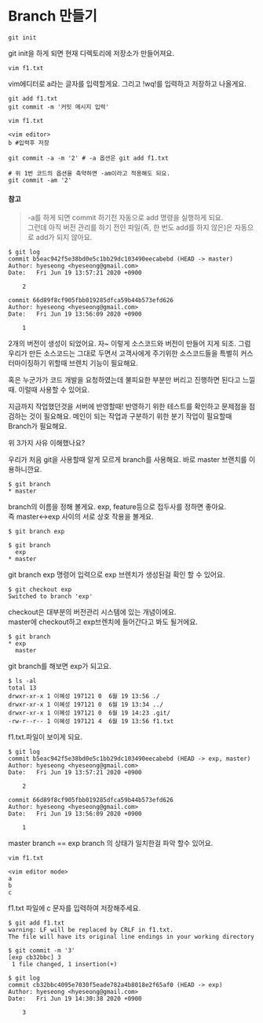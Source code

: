 # Branch 만들기



```text
git init
```

git init을 하게 되면 현재 디렉토리에 저장소가 만들어져요. 

```text
vim f1.txt
```

vim에디터로 a라는 글자를 입력할게요.  그리고 !wq!를 입력하고 저장하고 나올게요. 

```text
git add f1.txt
git commit -m '커밋 메시지 입력'
```

```text
vim f1.txt

<vim editor> 
b #입력후 저장 
```

```text
git commit -a -m '2' # -a 옵션은 git add f1.txt

# 위 1번 코드의 옵션을 축약하면 -am이라고 적용해도 되요. 
git commit -am '2' 
```

#### 참고

> -a를 하게 되면 commit 하기전 자동으로 add 명령을 실행하게 되요.   
> 그런데 아직 버전 관리를 하기 전인 파일\(즉, 한 번도 add를 하지 않은\)은 자동으로 add가 되지 않아요.

```text
$ git log
commit b5eac942f5e38bd0e5c1bb29dc103490eecabebd (HEAD -> master)
Author: hyeseong <hyeseong@gmail.com>
Date:   Fri Jun 19 13:57:21 2020 +0900

    2

commit 66d89f8cf905fbb019285dfca59b44b573efd626
Author: hyeseong <hyeseong@gmail.com>
Date:   Fri Jun 19 13:56:09 2020 +0900

    1

```

2개의 버전이 생성이 되었어요.  자~ 이렇게 소스코드와 버전이 만들어 지게 되조. 그럼 우리가 만든 소스코드는 그대로 두면서 고객사에게 주기위한 소스코드들을 특별히 커스터마이징하기 위할때 브렌치 기능이 필요해요.   
  
혹은 누군가가 코드 개발을 요청하였는데 불피요한 부분만 버리고 진행하면 된다고 느낄때. 이럴때 사용할 수 있어요.   
  
지금까지 작업했던것을 서버에 반영할때! 반영하기 위한 테스트를 확인하고 문제점을 점검하는 것이 필요해요. 메인이 되는 작업과 구분하기 위한 분기 작업이 필요할때 Branch가 필요해요.   
  
위 3가지 사유 이해했나요?



우리가 처음 git을 사용할때 알게 모르게 branch를 사용해요. 바로 master 브랜치를 이용하니깐요. 

```text
$ git branch
* master

```

branch의 이름을 정해 볼게요. exp, feature등으로 접두사를 정하면 좋아요.   
즉 master&lt;-&gt;exp 사이의 서로 상호 작용을 볼게요. 

```text
$ git branch exp

$ git branch
  exp
* master

```

git branch exp 명령어 입력으로 exp 브렌치가 생성된걸 확인 할 수 있어요.

```text
$ git checkout exp
Switched to branch 'exp'
```

checkout은 대부분의 버전관리 시스템에 있는 개념이에요.   
master에 checkout하고 exp브렌치에 들어간다고 봐도 될거에요. 

```text
$ git branch
* exp
  master
```

git branch를 해보면 exp가 되고요.

```text
$ ls -al
total 13
drwxr-xr-x 1 이혜성 197121 0  6월 19 13:56 ./
drwxr-xr-x 1 이혜성 197121 0  6월 19 13:34 ../
drwxr-xr-x 1 이혜성 197121 0  6월 19 14:23 .git/
-rw-r--r-- 1 이혜성 197121 4  6월 19 13:56 f1.txt

```

f1.txt.파일이 보이게 되요. 

```text
$ git log
commit b5eac942f5e38bd0e5c1bb29dc103490eecabebd (HEAD -> exp, master)
Author: hyeseong <hyeseong@gmail.com>
Date:   Fri Jun 19 13:57:21 2020 +0900

    2

commit 66d89f8cf905fbb019285dfca59b44b573efd626
Author: hyeseong <hyeseong@gmail.com>
Date:   Fri Jun 19 13:56:09 2020 +0900

    1

```

master branch == exp branch 의 상태가 일치한걸 파악 할수 있어요.   
  


```text
vim f1.txt

<vim editor mode>
a
b
c
```

f1.txt 파일에 c 문자를 입력하여 저장해주세요. 

```text
$ git add f1.txt
warning: LF will be replaced by CRLF in f1.txt.
The file will have its original line endings in your working directory

$ git commit -m '3'
[exp cb32bbc] 3
 1 file changed, 1 insertion(+)

$ git log
commit cb32bbc4095e7030f5eade782a4b8018e2f65af0 (HEAD -> exp)
Author: hyeseong <hyeseong@gmail.com>
Date:   Fri Jun 19 14:30:38 2020 +0900

    3
```

